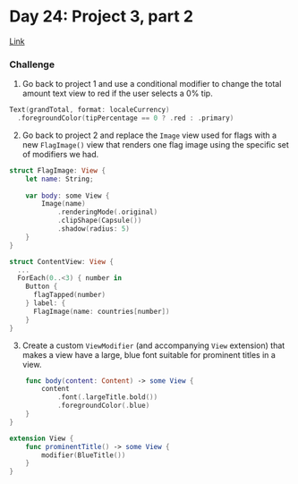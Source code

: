 # Day 24: Project 3, part 2
[Link](https://www.hackingwithswift.com/100/swiftui/24)

### Challenge
1. Go back to project 1 and use a conditional modifier to change the total amount text view to red if the user selects a 0% tip.
``` swift
Text(grandTotal, format: localeCurrency)
  .foregroundColor(tipPercentage == 0 ? .red : .primary)
```

2. Go back to project 2 and replace the `Image` view used for flags with a new `FlagImage()` view that renders one flag image using the specific set of modifiers we had.
``` swift
struct FlagImage: View {
	let name: String;
	
	var body: some View {
		Image(name)
			.renderingMode(.original)
			.clipShape(Capsule())
			.shadow(radius: 5)
	}
}

struct ContentView: View {
  ...
  ForEach(0..<3) { number in
    Button {
      flagTapped(number)
    } label: {
      FlagImage(name: countries[number])
    }
}
```

3. Create a custom `ViewModifier` (and accompanying `View` extension) that makes a view have a large, blue font suitable for prominent titles in a view.
``` swift
	func body(content: Content) -> some View {
		content
			.font(.largeTitle.bold())
			.foregroundColor(.blue)
	}
}

extension View {
	func prominentTitle() -> some View {
		modifier(BlueTitle())
	}
}
```